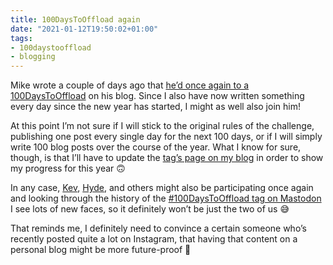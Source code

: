 ```yaml
---
title: 100DaysToOffload again
date: "2021-01-12T19:50:02+01:00"
tags:
- 100daystooffload
- blogging
---
```


Mike wrote a couple of days ago that [he’d once again to a 100DaysToOffload](https://mikestone.me/a-new-year-and-a-new-challenge) on his blog. Since I also have now written something every day since the new year has started, I might as well also join him!

At this point I’m not sure if I will stick to the original rules of the challenge, publishing one post every single day for the next 100 days, or if I will simply write 100 blog posts over the course of the year. What I know for sure, though, is that I’ll have to update the [tag’s page on my blog](https://zerokspot.com/tags/100daystooffload/) in order to show my progress for this year 🙃

In any case, [Kev](https://fosstodon.org/@kev/105530567822163391), [Hyde](https://lazybear.social/@hyde/105530450026501568), and others might also be participating once again and looking through the history of the [\#100DaysToOffload tag on Mastodon](https://chaos.social/tags/100DaysToOffload) I see lots of new faces, so it definitely won’t be just the two of us 😅

That reminds me, I definitely need to convince a certain someone who’s recently posted quite a lot on Instagram, that having that content on a personal blog might be more future-proof 🤪
